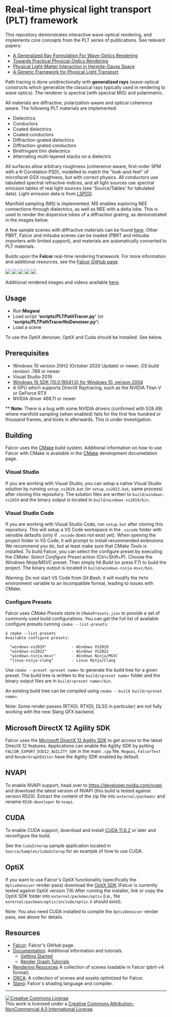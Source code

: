 
# Real-time physical light transport (PLT) framework

This repository demonstrates interactive wave-optical rendering, and implements core concepts from the PLT series of publications. See relevant papers:
- [A Generalized Ray Formulation For Wave-Optics Rendering]()
- [Towards Practical Physical-Optics Rendering](https://ssteinberg.xyz/2022/04/03/practical_plt/)
- [Physical Light-Matter Interaction in Hermite-Gauss Space](https://ssteinberg.xyz/2021/07/31/physical_light_matter_interaction_hg_space/)
- [A Generic Framework for Physical Light Transport](https://ssteinberg.xyz/2021/04/26/generic_physical_light_transport_framework/)

Path tracing is done unidirectionally with **generalized rays** (wave-optical constructs which generalize the classical rays typically used in rendering to wave optics).
The renderer is spectral (with spectral MIS) and polarimetric.

All materials are diffractive, polarization-aware and optical coherence aware.
The following PLT materials are implemented:
- Dielectrics
- Conductors
- Coated dielectrics
- Coated conductors
- Diffraction-grated dielectrics
- Diffraction-grated conductors
- Birefringent thin dielectrics
- Alternating multi-layered stacks on a dielectric

All surfaces allow arbitrary roughness (coherence-aware, first-order SPM with a K-Correlation PSD), modelled to match the "look-and-feel" of microfacet GGX roughness, but with correct physics.
All conductors use tabulated spectral refractive-indices, and all light sources use spectral emission tables of real light sources (see 'Source/Tables' for tabulated data). Light emission data is from [LSPDD](https://lspdd.org).

Manifold sampling (MS) is implemented. MS enables exploring NEE connections through dielectrics, as well as NEE with a delta lobe. This is used to render the dispersive lobes of a diffraction grating, as demonstrated in the images below.

A few sample scenes with diffractive materials can be found [here]().
Other PBRT, Falcor and mitsuba scenes can be loaded (PBRT and mitsuba importers with limited support), and materials are automatically converted to PLT materials.

Builds upon the **Falcor** real-time rendering framework.
For more information and additional resources, see the [Falcor GitHub page](https://github.com/NVIDIAGameWorks/Falcor).

![](docs/images/image3.png)
![](docs/images/image2.png)
![](docs/images/image7.png)
![](docs/images/image5.png)
![](docs/images/image6.png)

Additional rendered images and videos available [here]().


## Usage
- Run **Mogwai**
- Load script **'scripts/PLTPathTracer.py'** (or **'scripts/PLTPathTracerNoDenoiser.py'**)
- Load a scene

To use the OptiX denoiser, OptiX and Cuda should be installed. See below.

## Prerequisites
- Windows 10 version 20H2 (October 2020 Update) or newer, OS build revision .789 or newer
- Visual Studio 2019
- [Windows 10 SDK (10.0.19041.0) for Windows 10, version 2004](https://developer.microsoft.com/en-us/windows/downloads/windows-10-sdk/)
- A GPU which supports DirectX Raytracing, such as the NVIDIA Titan V or GeForce RTX
- NVIDIA driver 466.11 or newer

** **Note:** There is a bug with some NVIDIA drivers (confirmed with 528.49) where manifold sampling (when enabled) fails for the first few hundred or thousand frames, and kicks in afterwards. This is under investigation.

## Building
Falcor uses the [CMake](https://cmake.org) build system. Additional information on how to use Falcor with CMake is available in the [CMake](docs/development/cmake.md) development documetation page.

### Visual Studio
If you are working with Visual Studio, you can setup a native Visual Studio solution by running `setup_vs2019.bat` (or `setup_vs2022.bat`, same process) after cloning this repository. The solution files are written to `build/windows-vs2019` and the binary output is located in `build/windows-vs2019/bin`.


### Visual Studio Code
If you are working with Visual Studio Code, run `setup.bat` after cloning this repository. This will setup a VS Code workspace in the `.vscode` folder with sensible defaults (only if `.vscode` does not exist yet). When opening the project folder in VS Code, it will prompt to install recommended extensions. We recommend you do, but at least make sure that _CMake Tools_ is installed. To build Falcor, you can select the configure preset by executing the _CMake: Select Configure Preset_ action (Ctrl+Shift+P). Choose the _Windows Ninja/MSVC_ preset. Then simply hit _Build_ (or press F7) to build the project. The binary output is located in `build/windows-ninja-msvc/bin`.

Warning: Do not start VS Code from _Git Bash_, it will modify the `PATH` environment variable to an incompatible format, leading to issues with CMake.

### Configure Presets
Falcor uses _CMake Presets_ store in `CMakePresets.json` to provide a set of commonly used build configurations. You can get the full list of available configure presets running `cmake --list-presets`:

```
$ cmake --list-presets
Available configure presets:

  "windows-vs2019"           - Windows VS2019
  "windows-vs2022"           - Windows VS2022
  "windows-ninja-msvc"       - Windows Ninja/MSVC
  "linux-ninja-clang"        - Linux Ninja/Clang
```

Use `cmake --preset <preset name>` to generate the build tree for a given preset. The build tree is written to the `build/<preset name>` folder and the binary output files are in `build/<preset name>/bin`.

An existing build tree can be compiled using `cmake --build build/<preset name>`.

Note: Some render passes (RTXGI, RTXDI, DLSS in particular) are not fully working with the new Slang GFX backend.

## Microsoft DirectX 12 Agility SDK
Falcor uses the [Microsoft DirectX 12 Agility SDK](https://devblogs.microsoft.com/directx/directx12agility/) to get access to the latest DirectX 12 features. Applications can enable the Agility SDK by putting `FALCOR_EXPORT_D3D12_AGILITY_SDK` in the main `.cpp` file. `Mogwai`, `FalcorTest` and `RenderGraphEditor` have the Agility SDK enabled by default.

## NVAPI
To enable NVAPI support, head over to https://developer.nvidia.com/nvapi and download the latest version of NVAPI (this build is tested against version R520).
Extract the content of the zip file into `external/packman/` and rename `R520-developer` to `nvapi`.

## CUDA
To enable CUDA support, download and install [CUDA 11.6.2](https://developer.nvidia.com/cuda-11-6-2-download-archive) or later and reconfigure the build.

See the `CudaInterop` sample application located in `Source/Samples/CudaInterop` for an example of how to use CUDA.

## OptiX
If you want to use Falcor's OptiX functionality (specifically the `OptixDenoiser` render pass) download the [OptiX SDK](https://developer.nvidia.com/designworks/optix/download) (Falcor is currently tested against OptiX version 7.6) After running the installer, link or copy the OptiX SDK folder into `external/packman/optix` (i.e., file `external/packman/optix/include/optix.h` should exist).

Note: You also need CUDA installed to compile the `OptixDenoiser` render pass, see above for details.

## Resources
- [Falcor](https://github.com/NVIDIAGameWorks/Falcor): Falcor's GitHub page.
- [Documentation](./docs/index.md): Additional information and tutorials.
    - [Getting Started](./docs/getting-started.md)
    - [Render Graph Tutorials](./docs/tutorials/index.md)
- [Rendering Resources](https://benedikt-bitterli.me/resources) A collection of scenes loadable in Falcor (pbrt-v4 format).
- [ORCA](https://developer.nvidia.com/orca): A collection of scenes and assets optimized for Falcor.
- [Slang](https://github.com/shader-slang/slang): Falcor's shading language and compiler.

---

<a rel="license" href="http://creativecommons.org/licenses/by-nc/4.0/"><img alt="Creative Commons License" style="border-width:0" src="https://i.creativecommons.org/l/by-nc/4.0/88x31.png" /></a><br />This work is licensed under a <a rel="license" href="http://creativecommons.org/licenses/by-nc/4.0/">Creative Commons Attribution-NonCommercial 4.0 International License</a>.
